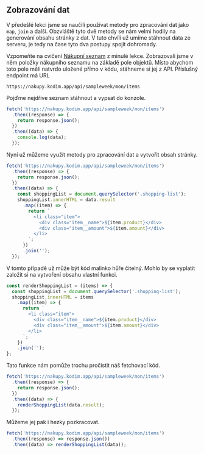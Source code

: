 ## Zobrazování dat

V předešlé lekci jsme se naučili používat metody pro zpracování dat jako `map`, `join` a další. Obzvláště tyto dvě metody se nám velmi hodily na generování obsahu stránky z dat. V tuto chvíli už umíme stáhnout data ze serveru, je tedy na čase tyto dva postupy spojit dohromady.

Vzpomeňte na cvičení [Nákupní seznam](../func-data/cv-nadoma#cvdoma%3Enakupni-seznam) z minulé lekce. Zobrazovali jsme v něm položky nákupního seznamu na základě pole objektů. Místo abychom toto pole měli natvrdo uložené přímo v kódu, stáhneme si jej z API. Příslušný endpoint má URL

```
https://nakupy.kodim.app/api/sampleweek/mon/items
```

Pojďme nejdříve seznam stáhnout a vypsat do konzole.

```js
fetch('https://nakupy.kodim.app/api/sampleweek/mon/items')
  .then((response) => {
    return response.json();
  })
  .then((data) => {
    console.log(data);
  });
```

Nyní už můžeme využít metody pro zpracování dat a vytvořit obsah stránky.

```js
fetch('https://nakupy.kodim.app/api/sampleweek/mon/items')
  .then((response) => {
    return response.json();
  })
  .then((data) => {
    const shoppingList = document.querySelector('.shopping-list');
    shoppingList.innerHTML = data.result
      .map((item) => {
        return `
          <li class="item">
            <div class="item__name">${item.product}</div>
            <div class="item__amount">${item.amount}</div>
          </li>
        `;
      })
      .join('');
  });
```

V tomto případě už může být kód malinko hůře čitelný. Mohlo by se vyplatit založit si na vytvoření obsahu vlastní funkci.

```js
const renderShoppingList = (items) => {
  const shoppingList = document.querySelector('.shopping-list');
  shoppingList.innerHTML = items
    .map((item) => {
      return `
        <li class="item">
          <div class="item__name">${item.product}</div>
          <div class="item__amount">${item.amount}</div>
        </li>
      `;
    })
    .join('');
};
```

Tato funkce nám pomůže trochu pročistit náš fetchovací kód.

```js
fetch('https://nakupy.kodim.app/api/sampleweek/mon/items')
  .then((response) => {
    return response.json();
  })
  .then((data) => {
    renderShoppingList(data.result);
  });
```

Můžeme jej pak i hezky pozkracovat.

```js
fetch('https://nakupy.kodim.app/api/sampleweek/mon/items')
  .then((response) => response.json())
  .then((data) => renderShoppingList(data));
```

